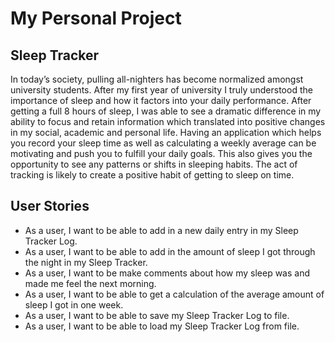 # My Personal Project

## Sleep Tracker

In today’s society, pulling all-nighters has become normalized amongst university students. 
After my first year of university I truly understood the importance of sleep and how it factors into your daily 
performance. After getting a full 8 hours of sleep, I was able to see a dramatic difference in my ability to focus and retain 
information which translated into positive changes in my social, academic and personal life. Having an application 
which helps you record your sleep time as well as calculating a weekly average can be motivating and push you to fulfill
your daily goals. This also gives you the opportunity to see any patterns or shifts in sleeping habits. The act of 
tracking is likely to create a positive habit of getting to sleep on time. 

## User Stories

- As a user, I want to be able to add in a new daily entry in my Sleep Tracker Log.
- As a user, I want to be able to add in the amount of sleep I got through the night in my Sleep Tracker.
- As a user, I want to be make comments about how my sleep was and made me feel the next morning.
- As a user, I want to be able to get a calculation of the average amount of sleep I got in one week.
- As a user, I want to be able to save my Sleep Tracker Log to file.
- As a user, I want to be able to load my Sleep Tracker Log from file.

